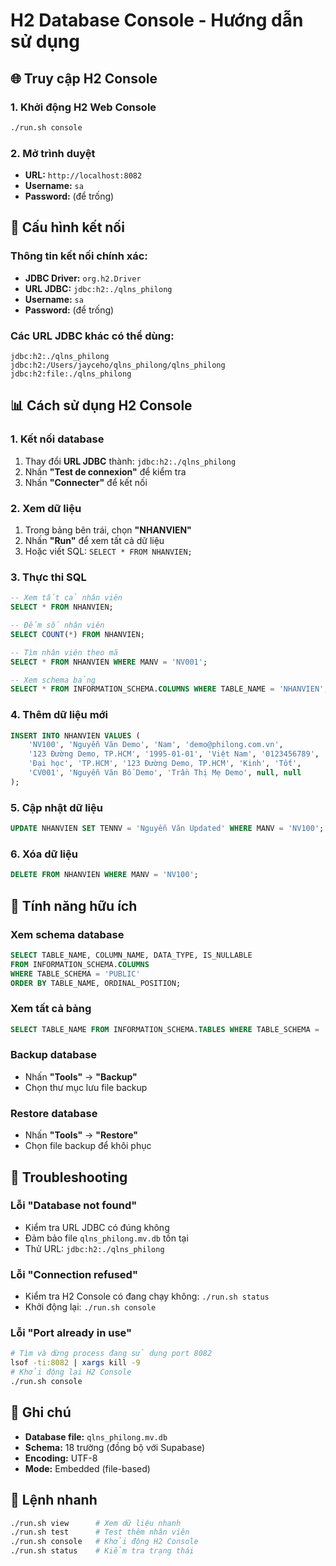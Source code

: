 # H2 Database Console - Hướng dẫn sử dụng

## 🌐 Truy cập H2 Console

### 1. Khởi động H2 Web Console
```bash
./run.sh console
```

### 2. Mở trình duyệt
- **URL:** `http://localhost:8082`
- **Username:** `sa`
- **Password:** (để trống)

## 🔧 Cấu hình kết nối

### Thông tin kết nối chính xác:
- **JDBC Driver:** `org.h2.Driver`
- **URL JDBC:** `jdbc:h2:./qlns_philong`
- **Username:** `sa`
- **Password:** (để trống)

### Các URL JDBC khác có thể dùng:
```
jdbc:h2:./qlns_philong
jdbc:h2:/Users/jayceho/qlns_philong/qlns_philong
jdbc:h2:file:./qlns_philong
```

## 📊 Cách sử dụng H2 Console

### 1. Kết nối database
1. Thay đổi **URL JDBC** thành: `jdbc:h2:./qlns_philong`
2. Nhấn **"Test de connexion"** để kiểm tra
3. Nhấn **"Connecter"** để kết nối

### 2. Xem dữ liệu
1. Trong bảng bên trái, chọn **"NHANVIEN"**
2. Nhấn **"Run"** để xem tất cả dữ liệu
3. Hoặc viết SQL: `SELECT * FROM NHANVIEN;`

### 3. Thực thi SQL
```sql
-- Xem tất cả nhân viên
SELECT * FROM NHANVIEN;

-- Đếm số nhân viên
SELECT COUNT(*) FROM NHANVIEN;

-- Tìm nhân viên theo mã
SELECT * FROM NHANVIEN WHERE MANV = 'NV001';

-- Xem schema bảng
SELECT * FROM INFORMATION_SCHEMA.COLUMNS WHERE TABLE_NAME = 'NHANVIEN';
```

### 4. Thêm dữ liệu mới
```sql
INSERT INTO NHANVIEN VALUES (
    'NV100', 'Nguyễn Văn Demo', 'Nam', 'demo@philong.com.vn',
    '123 Đường Demo, TP.HCM', '1995-01-01', 'Việt Nam', '0123456789',
    'Đại học', 'TP.HCM', '123 Đường Demo, TP.HCM', 'Kinh', 'Tốt',
    'CV001', 'Nguyễn Văn Bố Demo', 'Trần Thị Mẹ Demo', null, null
);
```

### 5. Cập nhật dữ liệu
```sql
UPDATE NHANVIEN SET TENNV = 'Nguyễn Văn Updated' WHERE MANV = 'NV100';
```

### 6. Xóa dữ liệu
```sql
DELETE FROM NHANVIEN WHERE MANV = 'NV100';
```

## 🎯 Tính năng hữu ích

### Xem schema database
```sql
SELECT TABLE_NAME, COLUMN_NAME, DATA_TYPE, IS_NULLABLE 
FROM INFORMATION_SCHEMA.COLUMNS 
WHERE TABLE_SCHEMA = 'PUBLIC' 
ORDER BY TABLE_NAME, ORDINAL_POSITION;
```

### Xem tất cả bảng
```sql
SELECT TABLE_NAME FROM INFORMATION_SCHEMA.TABLES WHERE TABLE_SCHEMA = 'PUBLIC';
```

### Backup database
- Nhấn **"Tools"** → **"Backup"**
- Chọn thư mục lưu file backup

### Restore database
- Nhấn **"Tools"** → **"Restore"**
- Chọn file backup để khôi phục

## 🐛 Troubleshooting

### Lỗi "Database not found"
- Kiểm tra URL JDBC có đúng không
- Đảm bảo file `qlns_philong.mv.db` tồn tại
- Thử URL: `jdbc:h2:./qlns_philong`

### Lỗi "Connection refused"
- Kiểm tra H2 Console có đang chạy không: `./run.sh status`
- Khởi động lại: `./run.sh console`

### Lỗi "Port already in use"
```bash
# Tìm và dừng process đang sử dụng port 8082
lsof -ti:8082 | xargs kill -9
# Khởi động lại H2 Console
./run.sh console
```

## 📝 Ghi chú

- **Database file:** `qlns_philong.mv.db`
- **Schema:** 18 trường (đồng bộ với Supabase)
- **Encoding:** UTF-8
- **Mode:** Embedded (file-based)

## 🔗 Lệnh nhanh

```bash
./run.sh view      # Xem dữ liệu nhanh
./run.sh test      # Test thêm nhân viên
./run.sh console   # Khởi động H2 Console
./run.sh status    # Kiểm tra trạng thái
```